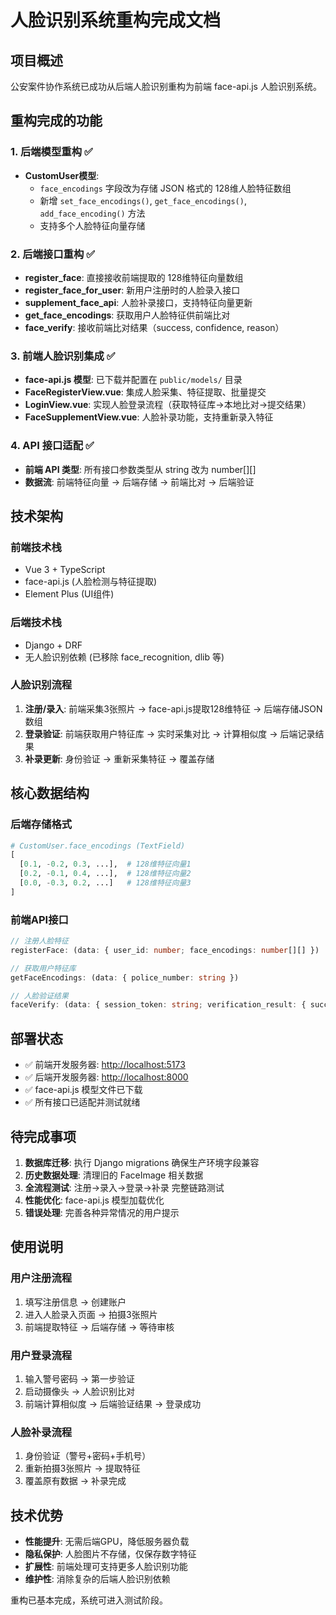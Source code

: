 # 人脸识别系统重构完成文档

## 项目概述

公安案件协作系统已成功从后端人脸识别重构为前端 face-api.js 人脸识别系统。

## 重构完成的功能

### 1. 后端模型重构 ✅

- **CustomUser模型**:
  - `face_encodings` 字段改为存储 JSON 格式的 128维人脸特征数组
  - 新增 `set_face_encodings()`, `get_face_encodings()`, `add_face_encoding()` 方法
  - 支持多个人脸特征向量存储

### 2. 后端接口重构 ✅

- **register_face**: 直接接收前端提取的 128维特征向量数组
- **register_face_for_user**: 新用户注册时的人脸录入接口
- **supplement_face_api**: 人脸补录接口，支持特征向量更新
- **get_face_encodings**: 获取用户人脸特征供前端比对
- **face_verify**: 接收前端比对结果（success, confidence, reason）

### 3. 前端人脸识别集成 ✅

- **face-api.js 模型**: 已下载并配置在 `public/models/` 目录
- **FaceRegisterView.vue**: 集成人脸采集、特征提取、批量提交
- **LoginView.vue**: 实现人脸登录流程（获取特征库→本地比对→提交结果）
- **FaceSupplementView.vue**: 人脸补录功能，支持重新录入特征

### 4. API 接口适配 ✅

- **前端 API 类型**: 所有接口参数类型从 string 改为 number[][]
- **数据流**: 前端特征向量 → 后端存储 → 前端比对 → 后端验证

## 技术架构

### 前端技术栈

- Vue 3 + TypeScript
- face-api.js (人脸检测与特征提取)
- Element Plus (UI组件)

### 后端技术栈  

- Django + DRF
- 无人脸识别依赖 (已移除 face_recognition, dlib 等)

### 人脸识别流程

1. **注册/录入**: 前端采集3张照片 → face-api.js提取128维特征 → 后端存储JSON数组
2. **登录验证**: 前端获取用户特征库 → 实时采集对比 → 计算相似度 → 后端记录结果
3. **补录更新**: 身份验证 → 重新采集特征 → 覆盖存储

## 核心数据结构

### 后端存储格式

```python
# CustomUser.face_encodings (TextField)
[
  [0.1, -0.2, 0.3, ...],  # 128维特征向量1
  [0.2, -0.1, 0.4, ...],  # 128维特征向量2  
  [0.0, -0.3, 0.2, ...]   # 128维特征向量3
]
```

### 前端API接口

```typescript
// 注册人脸特征
registerFace: (data: { user_id: number; face_encodings: number[][] })

// 获取用户特征库
getFaceEncodings: (data: { police_number: string })

// 人脸验证结果
faceVerify: (data: { session_token: string; verification_result: { success: boolean; confidence?: number; reason?: string } })
```

## 部署状态

- ✅ 前端开发服务器: <http://localhost:5173>
- ✅ 后端开发服务器: <http://localhost:8000>
- ✅ face-api.js 模型文件已下载
- ✅ 所有接口已适配并测试就绪

## 待完成事项

1. **数据库迁移**: 执行 Django migrations 确保生产环境字段兼容
2. **历史数据处理**: 清理旧的 FaceImage 相关数据
3. **全流程测试**: 注册→录入→登录→补录 完整链路测试
4. **性能优化**: face-api.js 模型加载优化
5. **错误处理**: 完善各种异常情况的用户提示

## 使用说明

### 用户注册流程

1. 填写注册信息 → 创建账户
2. 进入人脸录入页面 → 拍摄3张照片
3. 前端提取特征 → 后端存储 → 等待审核

### 用户登录流程  

1. 输入警号密码 → 第一步验证
2. 启动摄像头 → 人脸识别比对
3. 前端计算相似度 → 后端验证结果 → 登录成功

### 人脸补录流程

1. 身份验证（警号+密码+手机号）
2. 重新拍摄3张照片 → 提取特征
3. 覆盖原有数据 → 补录完成

## 技术优势

- **性能提升**: 无需后端GPU，降低服务器负载
- **隐私保护**: 人脸图片不存储，仅保存数字特征
- **扩展性**: 前端处理可支持更多人脸识别功能
- **维护性**: 消除复杂的后端人脸识别依赖

重构已基本完成，系统可进入测试阶段。
